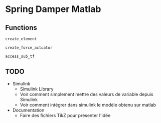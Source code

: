 # Spring Damper Matlab

## Functions

`create_element`

`create_force_actuator`

`access_sub_tf`

## TODO

- Simulink
  - Simulink Library
  - Voir comment simplement mettre des valeurs de variable depuis Simulink
  - Voir comment intégrer dans simulink le modèle obtenu sur matlab
- Documentation
  - Faire des fichiers TikZ pour présenter l'idée

